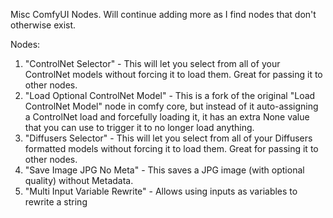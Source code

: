 Misc ComfyUI Nodes. Will continue adding more as I find nodes that don't otherwise exist.

Nodes:
1. "ControlNet Selector" - This will let you select from all of your ControlNet models without forcing it to load them. Great for passing it to other nodes.
2. "Load Optional ControlNet Model" - This is a fork of the original "Load ControlNet Model" node in comfy core, but instead of it auto-assigning a ControlNet load and forcefully loading it, it has an extra None value that you can use to trigger it to no longer load anything.
3. "Diffusers Selector" - This will let you select from all of your Diffusers formatted models without forcing it to load them. Great for passing it to other nodes.
4. "Save Image JPG No Meta" - This saves a JPG image (with optional quality) without Metadata.
5. "Multi Input Variable Rewrite" - Allows using inputs as variables to rewrite a string
